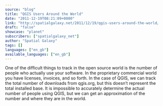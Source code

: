 ```yaml
---
source: "blog"
title: "QGIS Users Around the World"
date: "2011-12-19T08:21:09+0000"
link: "http://spatialgalaxy.net/2011/12/19/qgis-users-around-the-world/"
draft: "false"
showcase: "planet"
subscribers: ["spatialgalaxy_net"]
author: "Spatial Galaxy"
tags: []
languages: ["en_gb"]
available_languages: ["en_gb"]
---
```


One of the difficult things to track in the open source world is the number of people who actually use your software. In the proprietary commercial world you have licenses, invoices, and so forth. In the case of QGIS, we can track the total number of downloads from qgis.org, but this doesn&rsquo;t represent the total installed base. It is impossible to accurately determine the actual number of people using QGIS, but we can get an approximation of the number and where they are in the world.
